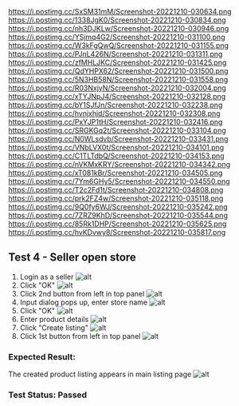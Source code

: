 https://i.postimg.cc/SxSM31mM/Screenshot-20221210-030634.png
https://i.postimg.cc/1338JgK0/Screenshot-20221210-030834.png
https://i.postimg.cc/nh3DJKLw/Screenshot-20221210-030946.png
https://i.postimg.cc/YSjmq4G2/Screenshot-20221210-031100.png
https://i.postimg.cc/W3kFgQwQ/Screenshot-20221210-031155.png
https://i.postimg.cc/PJnL426N/Screenshot-20221210-031311.png
https://i.postimg.cc/zfMHLJKC/Screenshot-20221210-031425.png
https://i.postimg.cc/QdYHPX62/Screenshot-20221210-031500.png
https://i.postimg.cc/5N3HB58N/Screenshot-20221210-031558.png
https://i.postimg.cc/R03NxjyN/Screenshot-20221210-032004.png
https://i.postimg.cc/xTYJNpJ4/Screenshot-20221210-032128.png
https://i.postimg.cc/bY1SJfJn/Screenshot-20221210-032238.png
https://i.postimg.cc/hvnjxhjd/Screenshot-20221210-032308.png
https://i.postimg.cc/PxYJP1tH/Screenshot-20221210-032416.png
https://i.postimg.cc/SRGKGq2t/Screenshot-20221210-033104.png
https://i.postimg.cc/N0WLsdvb/Screenshot-20221210-033431.png
https://i.postimg.cc/VNbLVX0t/Screenshot-20221210-034101.png
https://i.postimg.cc/C1TLTdbQ/Screenshot-20221210-034153.png
https://i.postimg.cc/nVKMxKRY/Screenshot-20221210-034342.png
https://i.postimg.cc/xT081kBr/Screenshot-20221210-034505.png
https://i.postimg.cc/7Ym6GHy5/Screenshot-20221210-034550.png
https://i.postimg.cc/T2c2Fd1t/Screenshot-20221210-034808.png
https://i.postimg.cc/prk2FZ4w/Screenshot-20221210-035118.png
https://i.postimg.cc/9Q0fy6WJ/Screenshot-20221210-035242.png
https://i.postimg.cc/7ZRZ9KhD/Screenshot-20221210-035544.png
https://i.postimg.cc/85Rk1DHP/Screenshot-20221210-035625.png
https://i.postimg.cc/hvKDvwy8/Screenshot-20221210-035817.png


## Test 4 - Seller open store
1. Login as a seller
![alt](https://i.postimg.cc/SxSM31mM/Screenshot-20221210-030634.png)
2. Click "OK"
![alt](https://i.postimg.cc/1338JgK0/Screenshot-20221210-030834.png)
3. Click 2nd button from left in top panel
![alt](https://i.postimg.cc/nh3DJKLw/Screenshot-20221210-030946.png)
4. Input dialog pops up, enter store name
![alt](https://i.postimg.cc/YSjmq4G2/Screenshot-20221210-031100.png)
5. Click "OK"
![alt](https://i.postimg.cc/W3kFgQwQ/Screenshot-20221210-031155.png)
6. Enter product details
![alt](https://i.postimg.cc/PJnL426N/Screenshot-20221210-031311.png)
7. Click "Create listing"
![alt](https://i.postimg.cc/zfMHLJKC/Screenshot-20221210-031425.png)
8. Click 1st button from left in top panel
![alt](https://i.postimg.cc/QdYHPX62/Screenshot-20221210-031500.png)

### Expected Result:
The created product listing appears in main listing page
![alt](https://i.postimg.cc/5N3HB58N/Screenshot-20221210-031558.png)

### Test Status: Passed
